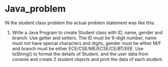 # Java_problem
IN the student class problem the actual problem statement was like this:
1. Write a Java Program to create Student class with ID, name, gender and branch. Use getter and
setters. The ID must be 9-digit number, name must not have special characters and digits, gender must be either M/F and branch must be either ECE/CSE/ME/ECSE/CE/BT/EEE. Use toString() to format the details of Student.
and the user data from console and create 2 student objects and print the data of each student.
